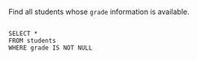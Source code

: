 Find all students whose `grade` information is available.

<codeblock language="sql" dbName="students1.db" type="lesson">
<code>
SELECT *
FROM students
WHERE grade IS NOT NULL
</code>
</codeblock>